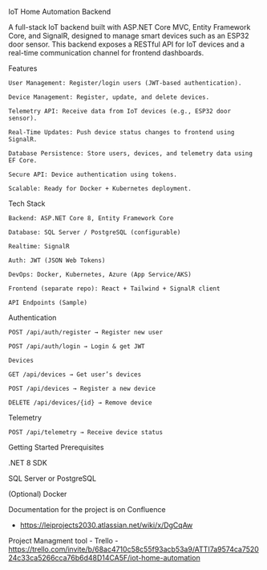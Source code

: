 IoT Home Automation Backend

A full-stack IoT backend built with ASP.NET Core MVC, Entity Framework Core, and SignalR, designed to manage smart devices such as an ESP32 door sensor.
This backend exposes a RESTful API for IoT devices and a real-time communication channel for frontend dashboards.

Features

    User Management: Register/login users (JWT-based authentication).

    Device Management: Register, update, and delete devices.

    Telemetry API: Receive data from IoT devices (e.g., ESP32 door sensor).

    Real-Time Updates: Push device status changes to frontend using SignalR.

    Database Persistence: Store users, devices, and telemetry data using EF Core.

    Secure API: Device authentication using tokens.

    Scalable: Ready for Docker + Kubernetes deployment.

Tech Stack

    Backend: ASP.NET Core 8, Entity Framework Core
    
    Database: SQL Server / PostgreSQL (configurable)
    
    Realtime: SignalR
    
    Auth: JWT (JSON Web Tokens)
    
    DevOps: Docker, Kubernetes, Azure (App Service/AKS)
    
    Frontend (separate repo): React + Tailwind + SignalR client

    API Endpoints (Sample)

Authentication

    POST /api/auth/register → Register new user
    
    POST /api/auth/login → Login & get JWT
    
    Devices
    
    GET /api/devices → Get user’s devices
    
    POST /api/devices → Register a new device
    
    DELETE /api/devices/{id} → Remove device

Telemetry

    POST /api/telemetry → Receive device status
Getting Started
Prerequisites

.NET 8 SDK

SQL Server or PostgreSQL

(Optional) Docker


Documentation for the project is on Confluence 
  - https://leiprojects2030.atlassian.net/wiki/x/DgCqAw

Project Managment tool - Trello
    - https://trello.com/invite/b/68ac4710c58c55f93acb53a9/ATTI7a9574ca752024c33ca5266cca76b6d48D14CA5F/iot-home-automation
    

